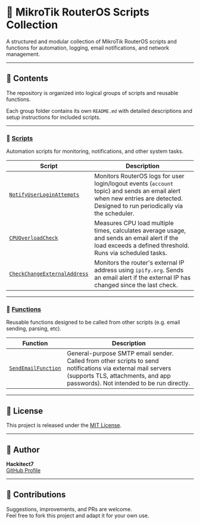 # 📡 MikroTik RouterOS Scripts Collection

A structured and modular collection of MikroTik RouterOS scripts and functions for automation, logging, email notifications, and network management.

---

## 📁 Contents

The repository is organized into logical groups of scripts and reusable functions.

Each group folder contains its own `README.md` with detailed descriptions and setup instructions for included scripts.

---

### 🔧 [Scripts](./scripts/README.md)

Automation scripts for monitoring, notifications, and other system tasks.

| Script              | Description       |
| ------------------- | ----------------- |
| [`NotifyUserLoginAttempts`](./scripts/NotifyUserLoginAttempts/README.md) | Monitors RouterOS logs for user login/logout events (`account` topic) and sends an email alert when new entries are detected. Designed to run periodically via the scheduler. |
| [`CPUOverloadCheck`](./scripts/CPUOverloadCheck/README.md)               | Measures CPU load multiple times, calculates average usage, and sends an email alert if the load exceeds a defined threshold. Runs via scheduled tasks.                       |
| [`CheckChangeExternalAddress`](./scripts/CheckChangeExternalAddress/README.md) | Monitors the router's external IP address using `ipify.org`. Sends an email alert if the external IP has changed since the last check.                                  |

---

### 🧩 [Functions](./functions/README.md)

Reusable functions designed to be called from other scripts (e.g. email sending, parsing, etc).

| Function            | Description       |
| ------------------- | ----------------- |
| [`SendEmailFunction`](./functions/SendEmailFunction/README.md) | General-purpose SMTP email sender. Called from other scripts to send notifications via external mail servers (supports TLS, attachments, and app passwords). Not intended to be run directly. |

---

## 📄 License

This project is released under the [MIT License](./LICENSE).

---

## 👤 Author

**Hackitect7**  
[GitHub Profile](https://github.com/Hackitect7/routeros-scripts)

---

## 🙌 Contributions

Suggestions, improvements, and PRs are welcome.  
Feel free to fork this project and adapt it for your own use.
